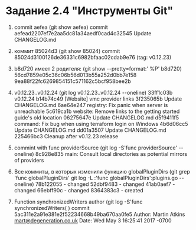 # Задание 2.4 "Инструменты Git"

1. commit aefea      (git show aefea)
commit aefead2207ef7e2aa5dc81a34aedf0cad4c32545
	Update CHANGELOG.md

2. коммит 85024d3     (git show 85024)
commit 85024d3100126de36331c6982bfaac02cdab9e76 (tag: v0.12.23)

3. b8d720 имеет 2 родителя:  (git show --pretty=format:' %P' b8d720)
56cd7859e05c36c06b56d013b55a252d0bb7e158
9ea88f22fc6269854151c571162c5bcf958bee2b

4. v0.12.23..v0.12.24    (git log v0.12.23..v0.12.24 --oneline)
33ff1c03b v0.12.24
b14b74c49 [Website] vmc provider links
3f235065b Update CHANGELOG.md
6ae64e247 registry: Fix panic when server is unreachable
5c619ca1b website: Remove links to the getting started guide's old location
06275647e Update CHANGELOG.md
d5f9411f5 command: Fix bug when using terraform login on Windows
4b6d06cc5 Update CHANGELOG.md
dd01a3507 Update CHANGELOG.md
225466bc3 Cleanup after v0.12.23 release

5. commint with func providerSource  (git log -S'func providerSource' --oneline)
8c928e835 main: Consult local directories as potential mirrors of providers

6. Все коммиты, в которых изменили функцию globalPluginDirs
(git grep 'func globalPluginDirs'
git log -L :'func globalPluginDirs':plugins.go --oneline)
78b122055 - changed
52dbf9483 - changed
41ab0aef7 - changed
66ebff90c - changed
8364383c3 - created

7. Function synchronizedWriters author (git log -S'func synchronizedWriters( )
commit 5ac311e2a91e381e2f52234668b49ba670aa0fe5
Author: Martin Atkins <mart@degeneration.co.uk>
Date:   Wed May 3 16:25:41 2017 -0700
 
